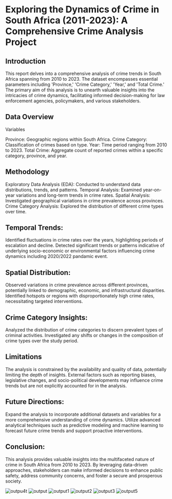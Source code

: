 # Exploring the Dynamics of Crime in South Africa (2011-2023): A Comprehensive Crime Analysis Project
## Introduction

This report delves into a comprehensive analysis of crime trends in South Africa spanning from 2010 to 2023. The dataset encompasses essential parameters including 'Province,' 'Crime Category,' 'Year,' and 'Total Crime.' The primary aim of this analysis is to unearth valuable insights into the intricacies of crime dynamics, facilitating informed decision-making for law enforcement agencies, policymakers, and various stakeholders.

## Data Overview

Variables

Province: Geographic regions within South Africa.
Crime Category: Classification of crimes based on type.
Year: Time period ranging from 2010 to 2023.
Total Crime: Aggregate count of reported crimes within a specific category, province, and year.

## Methodology
Exploratory Data Analysis (EDA): Conducted to understand data distributions, trends, and patterns.
Temporal Analysis: Examined year-on-year variations and long-term trends in crime rates.
Spatial Analysis: Investigated geographical variations in crime prevalence across provinces.
Crime Category Analysis: Explored the distribution of different crime types over time.

## Temporal Trends:

Identified fluctuations in crime rates over the years, highlighting periods of escalation and decline.
Detected significant trends or patterns indicative of underlying socio-economic or environmental factors influencing crime dynamics including 2020/2022 pandamic event.

## Spatial Distribution:

Observed variations in crime prevalence across different provinces, potentially linked to demographic, economic, and infrastructural disparities.
Identified hotspots or regions with disproportionately high crime rates, necessitating targeted interventions.

## Crime Category Insights:

Analyzed the distribution of crime categories to discern prevalent types of criminal activities.
Investigated any shifts or changes in the composition of crime types over the study period.


## Limitations
The analysis is constrained by the availability and quality of data, potentially limiting the depth of insights.
External factors such as reporting biases, legislative changes, and socio-political developments may influence crime trends but are not explicitly accounted for in the analysis.

## Future Directions:
Expand the analysis to incorporate additional datasets and variables for a more comprehensive understanding of crime dynamics.
Utilize advanced analytical techniques such as predictive modeling and machine learning to forecast future crime trends and support proactive interventions.

## Conclusion:
This analysis provides valuable insights into the multifaceted nature of crime in South Africa from 2010 to 2023. By leveraging data-driven approaches, stakeholders can make informed decisions to enhance public safety, address community concerns, and foster a secure and prosperous society.



![outpu4t](https://github.com/SaneleM0612/South-African-Crime-Analysis-2010-2013/assets/148612772/e2441d2b-487d-4d87-bac4-adbeda5a71b3)
![output](https://github.com/SaneleM0612/South-African-Crime-Analysis-2010-2013/assets/148612772/36aae6f5-9b61-4b70-8f69-0256a616817a)
![output1](https://github.com/SaneleM0612/South-African-Crime-Analysis-2010-2013/assets/148612772/2e8289e6-2de7-41dd-8462-ceb3f226e31d)
![output2](https://github.com/SaneleM0612/South-African-Crime-Analysis-2010-2013/assets/148612772/c97adac7-ee13-475c-90aa-5bdb69cfe705)
![output3](https://github.com/SaneleM0612/South-African-Crime-Analysis-2010-2013/assets/148612772/7b77707b-f1db-4426-9d3e-c8006605b3d7)
![output5](https://github.com/SaneleM0612/South-African-Crime-Analysis-2010-2013/assets/148612772/719066ea-68ac-4c69-92db-0bf722f62007)


